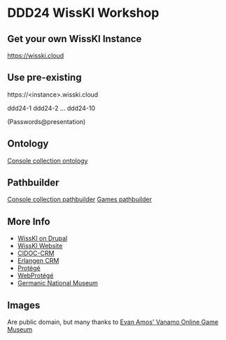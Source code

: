# DDD24 WissKI Workshop
## Get your own WissKI Instance 
https://wisski.cloud
## Use pre-existing 
https://\<instance\>.wisski.cloud

ddd24-1
ddd24-2
…
ddd24-10

(Passwords@presentation)

## Ontology
[Console collection ontology](http://barcamp.wisski.cloud/ontology/1.0/)
## Pathbuilder
[Console collection pathbuilder](https://barcamp.wisski.cloud/sites/default/files/wisski_pathbuilder/export/console_collection.xml)
[Games pathbuilder](https://barcamp.wisski.cloud/sites/default/files/wisski_pathbuilder/export/games.xml)

## More Info
* [WissKI on Drupal](https://www.drupal.org/project/wisski)
* [WissKI Website](https://wiss-ki.eu)
* [CIDOC-CRM](https://cidoc-crm.org)
* [Erlangen CRM](https://erlangen-crm.org)
* [Protégé](https://protege.stanford.edu/)
* [WebProtégé](https://webprotege.stanford.edu/)
* [Germanic National Museum](https://gnm.de)

## Images
Are public domain, but many thanks to [Evan Amos' Vanamo Online Game Museum](https://commons.wikimedia.org/wiki/User:Evan-Amos)

